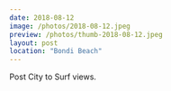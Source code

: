 ```yaml
---
date: 2018-08-12
image: /photos/2018-08-12.jpeg
preview: /photos/thumb-2018-08-12.jpeg
layout: post
location: "Bondi Beach"
---
```


Post City to Surf views.
